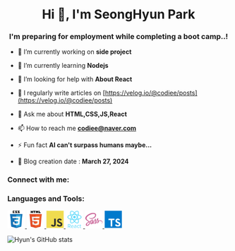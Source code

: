 <h1 align="center">Hi 👋, I'm SeongHyun Park</h1>
<h3 align="center">I'm preparing for employment while completing a boot camp..!</h3>

- 🔭 I’m currently working on **side project**

- 🌱 I’m currently learning **Nodejs**

- 🤝 I’m looking for help with **About React**

- 📝 I regularly write articles on [https://velog.io/@codiee/posts](https://velog.io/@codiee/posts)

- 💬 Ask me about **HTML,CSS,JS,React**

- 📫 How to reach me **codiee@naver.com**

- ⚡ Fun fact **AI can't surpass humans maybe...**

- 🔨 Blog creation date : **March 27, 2024**
<h3 align="left">Connect with me:</h3>
<p align="left">
</p>

<h3 align="left">Languages and Tools:</h3>
<p align="left">
  <a href="https://www.w3schools.com/css/" target="_blank" rel="noreferrer">
    <img src="https://raw.githubusercontent.com/devicons/devicon/master/icons/css3/css3-original-wordmark.svg" alt="css3" width="40" height="40"/>
  </a>
  <a href="https://www.w3.org/html/" target="_blank" rel="noreferrer">
    <img src="https://raw.githubusercontent.com/devicons/devicon/master/icons/html5/html5-original-wordmark.svg" alt="html5" width="40" height="40"/>
  </a>
  <a href="https://developer.mozilla.org/en-US/docs/Web/JavaScript" target="_blank" rel="noreferrer">
    <img src="https://raw.githubusercontent.com/devicons/devicon/master/icons/javascript/javascript-original.svg" alt="javascript" width="40" height="40"/>
  </a>
  <a href="https://reactjs.org/" target="_blank" rel="noreferrer">
    <img src="https://raw.githubusercontent.com/devicons/devicon/master/icons/react/react-original-wordmark.svg" alt="react" width="40" height="40"/>
  </a>
  <a href="https://sass-lang.com" target="_blank" rel="noreferrer">
    <img src="https://raw.githubusercontent.com/devicons/devicon/master/icons/sass/sass-original.svg" alt="sass" width="40" height="40"/>
  </a>
  <a href="https://www.typescriptlang.org/" target="_blank" rel="noreferrer">
    <img src="https://raw.githubusercontent.com/devicons/devicon/master/icons/typescript/typescript-original.svg" alt="typescript" width="40" height="40"/>
  </a>
</p>

![Hyun's GitHub stats](https://github-readme-stats.vercel.app/api?username=anuraghazra&show_icons=true&theme=radical)

